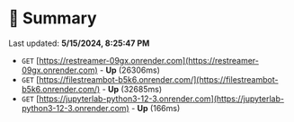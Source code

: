 # 📖 Summary
Last updated: **5/15/2024, 8:25:47 PM**

- `GET` [https://restreamer-09gx.onrender.com](https://restreamer-09gx.onrender.com) - **Up** (26306ms)
- `GET` [https://filestreambot-b5k6.onrender.com/](https://filestreambot-b5k6.onrender.com/) - **Up** (32685ms)
- `GET` [https://jupyterlab-python3-12-3.onrender.com](https://jupyterlab-python3-12-3.onrender.com) - **Up** (166ms)
